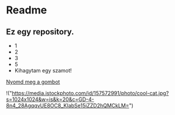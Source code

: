 # Readme
## Ez egy repository.
- 1
- 2
- 3
- 5
- Kihagytam egy szamot!

[Nyomd meg a gombot]("vanenet.hu")

!("https://media.istockphoto.com/id/157572991/photo/cool-cat.jpg?s=1024x1024&w=is&k=20&c=GD-4-8n4_28AgqqvUE8OC8_KIabSe15iZZD2hQMCkLM=")